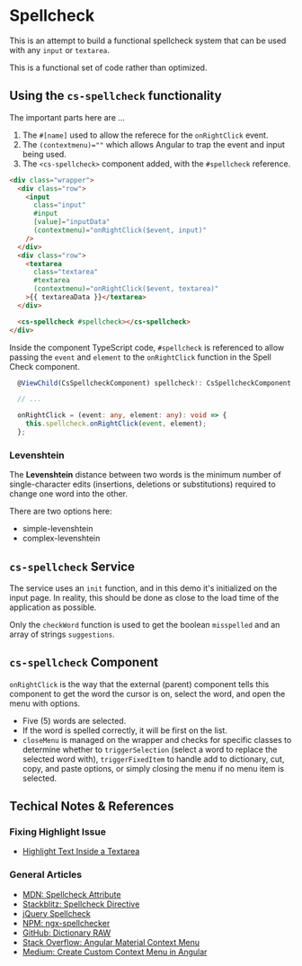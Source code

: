 # Spellcheck

This is an attempt to build a functional spellcheck system that can be used with any `input` or `textarea`.

This is a functional set of code rather than optimized.

## Using the `cs-spellcheck` functionality

The important parts here are ...

1. The `#[name]` used to allow the referece for the `onRightClick` event.
2. The `(contextmenu)=""` which allows Angular to trap the event and input being used.
3. The `<cs-spellcheck>` component added, with the `#spellcheck` reference.

```html
<div class="wrapper">
  <div class="row">
    <input
      class="input"
      #input
      [value]="inputData"
      (contextmenu)="onRightClick($event, input)"
    />
  </div>
  <div class="row">
    <textarea
      class="textarea"
      #textarea
      (contextmenu)="onRightClick($event, textarea)"
    >{{ textareaData }}</textarea>
  </div>

  <cs-spellcheck #spellcheck></cs-spellcheck>
</div>
```

Inside the component TypeScript code, `#spellcheck` is referenced to allow passing the `event` and `element` to the `onRightClick` function in the Spell Check component.

```typescript
  @ViewChild(CsSpellcheckComponent) spellcheck!: CsSpellcheckComponent;

  // ...

  onRightClick = (event: any, element: any): void => {
    this.spellcheck.onRightClick(event, element);
  };
```

### Levenshtein

The **Levenshtein** distance between two words is the minimum number of single-character edits (insertions, deletions or substitutions) required to change one word into the other.

There are two options here:

* simple-levenshtein
* complex-levenshtein

## `cs-spellcheck` Service

The service uses an `init` function, and in this demo it's initialized on the input page. In reality, this should be done as close to the load time of the application as possible.

Only the `checkWord` function is used to get the boolean `misspelled` and an array of strings `suggestions`.

## `cs-spellcheck` Component

`onRightClick` is the way that the external (parent) component tells this component to get the word the cursor is on, select the word, and open the menu with options.

* Five (5) words are selected.
* If the word is spelled correctly, it will be first on the list.
* `closeMenu` is managed on the wrapper and checks for specific classes to determine whether to `triggerSelection` (select a word to replace the selected word with), `triggerFixedItem` to handle add to dictionary, cut, copy, and paste options, or simply closing the menu if no menu item is selected.

## Techical Notes & References

### Fixing Highlight Issue

* [Highlight Text Inside a Textarea](https://codersblock.com/blog/highlight-text-inside-a-textarea/)

### General Articles

* [MDN: Spellcheck Attribute](https://developer.mozilla.org/en-US/docs/Web/HTML/Global_attributes/spellcheck)
* [Stackblitz: Spellcheck Directive](https://stackblitz.com/edit/custom-spell-check?file=src%2Fapp%2Fauto-spell-check.directive.ts)
* [jQuery Spellcheck](https://www.javascriptspellcheck.com/)
* [NPM: ngx-spellchecker](https://www.npmjs.com/package/ngx-spellchecker?activeTab=readme)
* [GitHub: Dictionary RAW](https://raw.githubusercontent.com/JacobSamro/ngx-spellchecker/master/dict/normalized_en-US.dic)
* [Stack Overflow: Angular Material Context Menu](https://stackoverflow.com/questions/77608499/angular-material-custom-context-menu-right-click)
* [Medium: Create Custom Context Menu in Angular](https://medium.com/weekly-webtips/create-custom-context-menu-in-angular-efeae0137e1a)

